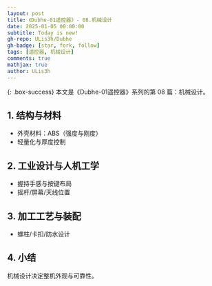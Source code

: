 ```yaml
---
layout: post
title: 《Dubhe-01遥控器》- 08.机械设计
date: 2025-01-05 00:00:00
subtitle: Today is new!
gh-repo: ULis3h/Dubhe
gh-badge: [star, fork, follow]
tags: [遥控器, 机械设计]
comments: true
mathjax: true
author: ULis3h
---
```


{: .box-success}
本文是《Dubhe-01遥控器》系列的第 08 篇：机械设计。

## 1. 结构与材料
- 外壳材料：ABS（强度与刚度）
- 轻量化与厚度控制

## 2. 工业设计与人机工学
- 握持手感与按键布局
- 摇杆/屏幕/天线位置

## 3. 加工工艺与装配
- 螺柱/卡扣/防水设计

## 4. 小结
机械设计决定整机外观与可靠性。